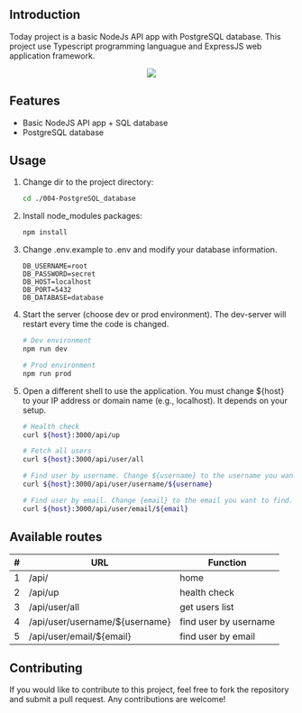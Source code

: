 ## Introduction
Today project is a basic NodeJs API app with PostgreSQL database. This project use Typescript programming languague and ExpressJS web application framework.

<p align="center">
  <a href="https://skillicons.dev">
    <img src="https://skillicons.dev/icons?i=nodejs,express,typescript,postgresql&perline=10"/>
  </a>
</p>


## Features
- Basic NodeJS API app + SQL database
- PostgreSQL database


## Usage
1.  Change dir to the project directory:
    ```bash
    cd ./004-PostgreSQL_database
    ```

2.  Install node_modules packages:
    ```bash
    npm install
    ```

3.  Change .env.example to .env and modify your database information.
    ```properties
    DB_USERNAME=root
    DB_PASSWORD=secret
    DB_HOST=localhost
    DB_PORT=5432
    DB_DATABASE=database
    ```

4.  Start the server (choose dev or prod environment). The dev-server will restart every time the code is changed.
    ```bash
    # Dev environment
    npm run dev

    # Prod environment
    npm run prod
    ```
    
5.  Open a different shell to use the application. You must change ${host} to your IP address or domain name (e.g., localhost). It depends on your setup.
    ```bash
    # Health check
    curl ${host}:3000/api/up

    # Fetch all users
    curl ${host}:3000/api/user/all

    # Find user by username. Change ${username} to the username you want to find.
    curl ${host}:3000/api/user/username/${username}

    # Find user by email. Change {email} to the email you want to find.
    curl ${host}:3000/api/user/email/${email}
    ```


## Available routes
<div align="center">
  <table>
    <thead>
      <tr>
        <th>#</th>
        <th>URL</th>
        <th>Function</th>
      </tr>
    </thead>
    <tbody>
      <tr>
        <td>1</td>
        <td>/api/</td>
        <td>home</td>
      </tr>
      <tr>
        <td>2</td>
        <td>/api/up</td>
        <td>health check</td>
      </tr>
      <tr>
        <td>3</td>
        <td>/api/user/all</td>
        <td>get users list</td>
      </tr>      <tr>
        <td>4</td>
        <td>/api/user/username/${username}</td>
        <td>find user by username</td>
      </tr>
      <tr>
        <td>5</td>
        <td>/api/user/email/${email}</td>
        <td>find user by email</td>
      </tr>
    </tbody>
  </table>
</div>


## Contributing
If you would like to contribute to this project, feel free to fork the repository and submit a pull request. Any contributions are welcome!